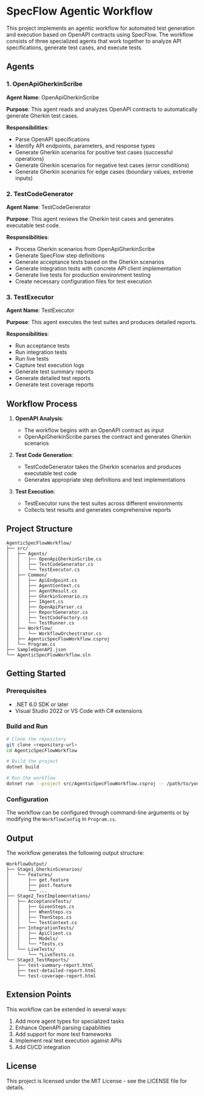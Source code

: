 # SpecFlow Agentic Workflow

This project implements an agentic workflow for automated test generation and execution based on OpenAPI contracts using SpecFlow. The workflow consists of three specialized agents that work together to analyze API specifications, generate test cases, and execute tests.

## Agents

### 1. OpenApiGherkinScribe

**Agent Name**: OpenApiGherkinScribe

**Purpose**: This agent reads and analyzes OpenAPI contracts to automatically generate Gherkin test cases.

**Responsibilities**:
- Parse OpenAPI specifications
- Identify API endpoints, parameters, and response types
- Generate Gherkin scenarios for positive test cases (successful operations)
- Generate Gherkin scenarios for negative test cases (error conditions)
- Generate Gherkin scenarios for edge cases (boundary values, extreme inputs)

### 2. TestCodeGenerator

**Agent Name**: TestCodeGenerator

**Purpose**: This agent reviews the Gherkin test cases and generates executable test code.

**Responsibilities**:
- Process Gherkin scenarios from OpenApiGherkinScribe
- Generate SpecFlow step definitions
- Generate acceptance tests based on the Gherkin scenarios
- Generate integration tests with concrete API client implementation
- Generate live tests for production environment testing
- Create necessary configuration files for test execution

### 3. TestExecutor

**Agent Name**: TestExecutor

**Purpose**: This agent executes the test suites and produces detailed reports.

**Responsibilities**:
- Run acceptance tests
- Run integration tests
- Run live tests
- Capture test execution logs
- Generate test summary reports
- Generate detailed test reports
- Generate test coverage reports

## Workflow Process

1. **OpenAPI Analysis**:
   - The workflow begins with an OpenAPI contract as input
   - OpenApiGherkinScribe parses the contract and generates Gherkin scenarios

2. **Test Code Generation**:
   - TestCodeGenerator takes the Gherkin scenarios and produces executable test code
   - Generates appropriate step definitions and test implementations

3. **Test Execution**:
   - TestExecutor runs the test suites across different environments
   - Collects test results and generates comprehensive reports

## Project Structure

```
AgenticSpecFlowWorkflow/
├── src/
│   ├── Agents/
│   │   ├── OpenApiGherkinScribe.cs
│   │   ├── TestCodeGenerator.cs
│   │   └── TestExecutor.cs
│   ├── Common/
│   │   ├── ApiEndpoint.cs
│   │   ├── AgentContext.cs
│   │   ├── AgentResult.cs
│   │   ├── GherkinScenario.cs
│   │   ├── IAgent.cs
│   │   ├── OpenApiParser.cs
│   │   ├── ReportGenerator.cs
│   │   ├── TestCodeFactory.cs
│   │   └── TestRunner.cs
│   ├── Workflow/
│   │   └── WorkflowOrchestrator.cs
│   ├── AgenticSpecFlowWorkflow.csproj
│   └── Program.cs
├── SampleOpenAPI.json
└── AgenticSpecFlowWorkflow.sln
```

## Getting Started

### Prerequisites

- .NET 6.0 SDK or later
- Visual Studio 2022 or VS Code with C# extensions

### Build and Run

```bash
# Clone the repository
git clone <repository-url>
cd AgenticSpecFlowWorkflow

# Build the project
dotnet build

# Run the workflow
dotnet run --project src/AgenticSpecFlowWorkflow.csproj -- /path/to/your/openapi.json
```

### Configuration

The workflow can be configured through command-line arguments or by modifying the `WorkflowConfig` in `Program.cs`.

## Output

The workflow generates the following output structure:

```
WorkflowOutput/
├── Stage1_GherkinScenarios/
│   └── Features/
│       ├── get.feature
│       ├── post.feature
│       └── ...
├── Stage2_TestImplementations/
│   ├── AcceptanceTests/
│   │   ├── GivenSteps.cs
│   │   ├── WhenSteps.cs
│   │   ├── ThenSteps.cs
│   │   └── TestContext.cs
│   ├── IntegrationTests/
│   │   ├── ApiClient.cs
│   │   ├── Models/
│   │   └── *Tests.cs
│   └── LiveTests/
│       └── *LiveTests.cs
└── Stage3_TestReports/
    ├── test-summary-report.html
    ├── test-detailed-report.html
    └── test-coverage-report.html
```

## Extension Points

This workflow can be extended in several ways:

1. Add more agent types for specialized tasks
2. Enhance OpenAPI parsing capabilities
3. Add support for more test frameworks
4. Implement real test execution against APIs
5. Add CI/CD integration

## License

This project is licensed under the MIT License - see the LICENSE file for details.